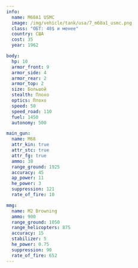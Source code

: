 ```yaml
---
info:
  name: M60A1 USMC
  image: /img/vehicle/tank/usa/7_m60a1_usmc.png
  class: "ОБТ: 40$ и менее"
  country: США
  cost: 35
  year: 1962

body:
  hp: 10
  armor_front: 9
  armor_side: 4
  armor_rear: 2
  armor_top: 2
  size: Большой
  stealth: Плохо
  optics: Плохо
  speed: 50
  speed_road: 110
  fuel: 1450
  autonomy: 500

main_gun:
  name: M68
  attr_kin: true
  attr_stc: true
  attr_fg: true
  ammo: 38
  range_ground: 1925
  accuracy: 45
  ap_power: 11
  he_power: 3
  suppression: 121
  rate_of_fire: 10

mmg:
  name: M2 Browning
  ammo: 900
  range_ground: 1050
  range_helicopters: 875
  accuracy: 15
  stabilizer: 5
  he_power: 0.75
  suppression: 90
  rate_of_fire: 652
---
```

